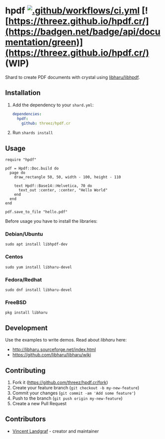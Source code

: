 # hpdf [![.github/workflows/ci.yml](https://github.com/threez/hpdf.cr/actions/workflows/ci.yml/badge.svg)](https://github.com/threez/hpdf.cr/actions/workflows/ci.yml) [![https://threez.github.io/hpdf.cr/](https://badgen.net/badge/api/documentation/green)](https://threez.github.io/hpdf.cr/) (**WIP**)

Shard to create PDF documents with crystal using [libharu/libhpdf](https://github.com/libharu/libharu/).

## Installation

1. Add the dependency to your `shard.yml`:

   ```yaml
   dependencies:
     hpdf:
       github: threez/hpdf.cr
   ```

2. Run `shards install`

## Usage

```crystal
require "hpdf"

pdf = Hpdf::Doc.build do
  page do
    draw_rectangle 50, 50, width - 100, height - 110

    text Hpdf::Base14::Helvetica, 70 do
      text_out :center, :center, "Hello World"
    end
  end
end

pdf.save_to_file "hello.pdf"

```

Before usage you have to install the libraries:

### Debian/Ubuntu

```shell
sudo apt install libhpdf-dev
```

### Centos

```shell
sudo yum install libharu-devel
```

### Fedora/Redhat

```shell
sudo dnf install libharu-devel
```

### FreeBSD

```shell
pkg install libharu
```

## Development

Use the examples to write demos. Read about *libharu* here:

* http://libharu.sourceforge.net/index.html
* https://github.com/libharu/libharu/wiki

## Contributing

1. Fork it (https://github.com/threez/hpdf.cr/fork)
2. Create your feature branch (`git checkout -b my-new-feature`)
3. Commit your changes (`git commit -am 'Add some feature'`)
4. Push to the branch (`git push origin my-new-feature`)
5. Create a new Pull Request

## Contributors

- [Vincent Landgraf](https://github.com/threez) - creator and maintainer
